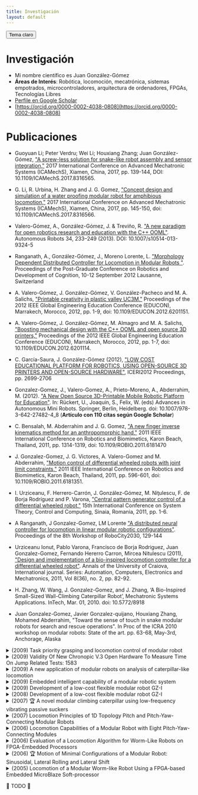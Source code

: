 ```yaml
---
title: Investigación
layout: default
---
```


<!-- BOTON PARA CAMBIAR EL TEMA CLARO/OSCURO -->
<button class="btn js-toggle-light-mode">Tema claro</button>

<script>
  const toggleDarkMode = document.querySelector('.js-toggle-light-mode');
  jtd.setTheme('dark');

  jtd.addEvent(toggleDarkMode, 'click', function(){
    if (jtd.getTheme() === 'dark') {
      jtd.setTheme('light');
      toggleDarkMode.textContent = 'Tema oscuro';
    } else {
      jtd.setTheme('dark');
      toggleDarkMode.textContent = 'Tema claro';
    }
  });
</script>

# Investigación

* Mi nombre científico es Juan González-Gómez
* **Áreas de Interés**: Robótica, locomoción, mecatrónica, sistemas empotrados, microcontroladores, arquitectura de ordenadores, FPGAs, Tecnologías Libres
* [Perfile en Google Scholar](https://scholar.google.com/citations?user=khh9100AAAAJ)  
* [https://orcid.org/0000-0002-4038-0808](https://orcid.org/0000-0002-4038-0808)  


# Publicaciones

* Guoyuan Li; Peter Verdru; Wei Li; Houxiang Zhang; Juan González-Gómez, ["A screw-less solution for snake-like robot assembly and sensor integration,"](https://ieeexplore.ieee.org/abstract/document/8316565) 2017 International Conference on Advanced Mechatronic Systems (ICAMechS), Xiamen, China, 2017, pp. 139-144, DOI: 10.1109/ICAMechS.2017.8316565.

* G. Li, R. Urbina, H. Zhang and J. G. Gomez, ["Concept design and simulation of a water proofing modular robot for amphibious locomotion,"](https://ieeexplore.ieee.org/document/8316566) 2017 International Conference on Advanced Mechatronic Systems (ICAMechS), Xiamen, China, 2017, pp. 145-150, doi: 10.1109/ICAMechS.2017.8316566.

* Valero-Gómez, A., González-Gómez, J. & Treviño, R. ["A new paradigm for open robotics research and education with the C++ OOML"](https://doi.org/10.1007/s10514-013-9324-5). Autonomous Robots 34, 233–249 (2013).  DOI: 10.1007/s10514-013-9324-5 

* Ranganath, A., González-Gómez, J., Moreno Lorente, L. ["Morphology Dependent Distributed Controller for Locomotion in Modular Robots
"](https://biecoll.ub.uni-bielefeld.de/index.php/robotdoc/issue/view/38). Proceedings of the Post-Graduate Conference on Robotics and Development of Cognition, 10-12 September 2012 Lausanne, Switzerland 

* A. Valero-Gómez, J. González-Gómez, V. González-Pacheco and M. A. Salichs, ["Printable creativity in plastic valley UC3M,"](https://ieeexplore.ieee.org/abstract/document/6201151) Proceedings of the 2012 IEEE Global Engineering Education Conference (EDUCON), Marrakech, Morocco, 2012, pp. 1-9, doi: 10.1109/EDUCON.2012.6201151.

* A. Valero-Gómez, J. González-Gómez, M. Almagro and M. A. Salichs, ["Boosting mechanical design with the C++ OOML and open source 3D printers,"](https://ieeexplore.ieee.org/abstract/document/6201114) Proceedings of the 2012 IEEE Global Engineering Education Conference (EDUCON), Marrakech, Morocco, 2012, pp. 1-7, doi: 10.1109/EDUCON.2012.6201114.

* C. García-Saura, J. González-Gómez (2012), ["LOW COST EDUCATIONAL PLATFORM FOR ROBOTICS, USING OPEN-SOURCE 3D PRINTERS AND OPEN-SOURCE HARDWARE"](https://library.iated.org/view/GARCIASAURA2012LOW), ICERI2012 Proceedings, pp. 2699-2706

* Gonzalez-Gomez, J., Valero-Gomez, A., Prieto-Moreno, A., Abderrahim, M. (2012). ["A New Open Source 3D-Printable Mobile Robotic Platform for Education"](https://link.springer.com/chapter/10.1007/978-3-642-27482-4_8). In: Rückert, U., Joaquin, S., Felix, W. (eds) Advances in Autonomous Mini Robots. Springer, Berlin, Heidelberg. doi: 10.1007/978-3-642-27482-4_8 (**Artículo con 110 citas según Google Scholar**)

* C. Bensalah, M. Abderrahim and J. G. Gomez, ["A new finger inverse kinematics method for an anthropomorphic hand,"](https://ieeexplore.ieee.org/abstract/document/6181470) 2011 IEEE International Conference on Robotics and Biomimetics, Karon Beach, Thailand, 2011, pp. 1314-1319, doi: 10.1109/ROBIO.2011.6181470

* J. Gonzalez-Gomez, J. G. Victores, A. Valero-Gomez and M. Abderrahim, ["Motion control of differential wheeled robots with joint limit constraints,"](https://ieeexplore.ieee.org/abstract/document/6181351) 2011 IEEE International Conference on Robotics and Biomimetics, Karon Beach, Thailand, 2011, pp. 596-601, doi: 10.1109/ROBIO.2011.6181351.

* I. Urziceanu, F. Herrero-Carrón, J. González-Gómez, M. Niţulescu, F. de Borja Rodríguez and P. Varona, ["Central pattern generator control of a differential wheeled robot,"](https://ieeexplore.ieee.org/abstract/document/6085747) 15th International Conference on System Theory, Control and Computing, Sinaia, Romania, 2011, pp. 1-6.

* A Ranganath, J Gonzalez-Gomez, LM Lorente	["A distributed neural controller for locomotion in linear modular robotic configurations"](https://www.avinashranganath.com/files/DistributedNeuralControllerForLocomotionInLinearModularRoboticConfigurations.pdf). Proceedings of the 8th Workshop of RoboCity2030, 129-144

* Urziceanu Ionut, Pablo Varona, Francisco de Borja Rodriguez, Juan Gonzalez-Gomez, Fernando Hererro Carron, Mircea Nitulescu (2011), ["Design and implementation of a bio-inspired locomotion controller for a differential wheeled robot"](https://ace.ucv.ro/analele/2011_vol2/14_Urziceanu_Ionut.pdf). Annals of the University of Craiova, International journal. Series: Automation, Computers, Electronics and Mechatronics, 2011, Vol 8(36), no. 2, pp. 82-92.

* H. Zhang, W. Wang, J. Gonzalez-Gomez, and J. Zhang, ‘A Bio-Inspired Small-Sized Wall-Climbing Caterpillar Robot’, Mechatronic Systems Applications. InTech, Mar. 01, 2010. doi: 10.5772/8918

* Juan Gonzalez-Gomez, Javier Gonzalez-quijano, Houxiang Zhang, Mohamed Abderrahim, "Toward the sense of touch in snake modular robots for search and rescue operations". In Proc of the ICRA 2010 workshop on modular robots: State of the art. pp. 63-68, May-3rd, Anchorage, Alaska

<details markdown="block">
<summary>(2009) Task priority grasping and locomotion control of modular robot</summary>
* G. Salvietti, H. X. Zhang, J. Gonzalez-Gòmez, D. Prattichizzo and J. W. Zhang, ["Task priority grasping and locomotion control of modular robot,"](https://ieeexplore.ieee.org/abstract/document/5420861) 2009 IEEE International Conference on Robotics and Biomimetics (ROBIO), Guilin, China, 2009, pp. 1069-1074, doi: 10.1109/ROBIO.2009.5420861.
  * [Citas según google scholar: 14](https://scholar.google.com/scholar?oi=bibs&hl=es&cites=6775952751764348090)
    * Publicaciones destacadas que citan el artículo
      * Redundant Robots (2021)
      * Machines 2024
      * IEEE/ASME Transactions on Mechatronics (2022)
      * IEEE/ASME International Conference on Advanced Intelligent Mechatronics (AIM) (2018)
      * 4th IEEE RAS & EMBS International Conference on Biomedical Robotics and Biomechatronics (BioRob, 2012),
      * IEEE/RSJ International Conference on Intelligent Robots and Systems (IROS, 2015, 2016),
      * Journal of Robotics and Mechatronics (2015)
      * IEEE International Conference on Mechatronics (ICM, 2013)
</details>

<details markdown="block">
<summary>(2009) Validity Of New Chronopic V.3 Open Hardware To Measure Time On Jump Related Tests: 1583</summary>
* De Blas Foix, Xavier & Gonzalez-Gomez, Juan & Gómez, Ricardo. (2009). [Validity Of New Chronopic V.3 Open Hardware To Measure Time On Jump Related Tests: 1583](http://dx.doi.org/10.1249/01.MSS.0000354748.26079.1a). Medicine and Science in Sports and Exercise - MED SCI SPORT EXERCISE. 41. Doi, 10.1249/01.MSS.0000354748.26079.1a. 
</details>


<details markdown="block">
<summary>(2009) A new application of modular robots on analysis of caterpillar-like locomotion</summary>
* H. Zhang, J. Gonzalez-Gomez and J. Zhang, ["A new application of modular robots on analysis of caterpillar-like locomotion,"](https://ieeexplore.ieee.org/abstract/document/4957149) 2009 IEEE International Conference on Mechatronics, Malaga, Spain, 2009, pp. 1-6, doi: 10.1109/ICMECH.2009.4957149
  * [Citas según google scholar: 20](hhttps://scholar.google.com/scholar?oi=bibs&hl=es&cites=4144310798698425124)
    * Publicaciones destacadas que citan el artículo
      * International Journal of Advanced Robotic Systems (2017)
      * IEEE International Conference on Robotics and Biomimetics (ROBIO, 2012)
      * Actuators 2021
      * Applied Science. 2019
      * eLife (2024)
      * Industrial Robot (2015)
      * Proceedings of the 14th IFToMM World Congress (2015)
      * Bio-Inspired Locomotion Control of Limbless Robots (2023)
</details>



<details markdown="block">
<summary>(2009) Embedded intelligent capability of a modular robotic system</summary>
* H. X. Zhang, J. Gonzalez-Gomez, S. Y. Chen and J. W. Zhang, ["Embedded intelligent capability of a modular robotic system,"](https://ieeexplore.ieee.org/abstract/document/4913319) 2008 IEEE International Conference on Robotics and Biomimetics, Bangkok, Thailand, 2009, pp. 2061-2066, doi: 10.1109/ROBIO.2009.4913319
</details>


<details markdown="block">
<summary>(2009) Development of a low-cost flexible modular robot GZ-I</summary>
* Zhang, H., Wang, W., González-Gómez, J., & Zhang, J. (2009). ["Design and Realization of a Novel Modular Climbing Caterpillar Using Low-Frequency Vibrating Passive Suckers"](https://doi.org/10.1163/156855309X442990). Advanced Robotics, 23(7–8), 889–906. doi: 10.1163/156855309X442990
</details>


<details markdown="block">
<summary>(2008) Development of a low-cost flexible modular robot GZ-I</summary>
* Houxiang Zhang, Juan Gonzalez-Gomez, Zhizhu Me, Sheng Cheng and Jianwei Zhang, ["Development of a low-cost flexible modular robot GZ-I,"](https://ieeexplore.ieee.org/abstract/document/4601663) 2008 IEEE/ASME International Conference on Advanced Intelligent Mechatronics, Xian, 2008, pp. 223-228, doi: 10.1109/AIM.2008.4601663
  * [Citas según google scholar: 66](https://scholar.google.com/scholar?oi=bibs&hl=es&cites=117311230424210860,16143945972660947718)
  * Publicaciones destacadas que citan el artículo
    * Robotics and Autonomous Systems (2012)
    * Journal of Field robotics (2022)
    * The International Journal of Robotics Research (2024)
    * Journal of Intelligent & Robotic Systems (2016)
    * Robotics and Autonomous Systems (2014)
    * IEEE Transactions on Robotics (2018)
    * Advances in Mechanical Engineering (2016)
    * Autonomous Robotis (2x2015, 2016)
    * IEEE International Conference on Robotics and Automation (ICRA, 2012)
    * International Journal of Intelligent Robotics and Applications (217)
    * Journal of Bionic Engineering (2018)
    * International Design Engineering Technical Conferences and Computers and Information in Engineering Conference (2017)
    * International Journal of Advanced Robotic Systems (2014)
    * IEEE International Conference on Systems, Man and Cybernetics (2010)
    * International Journal of Advanced Robotic Systems (2017)
    * International Symposium on Computers in Education (SIIE)
    * Journal of Sound and Vibration (2018)
    * IEEE International Conference on Information and Automation (ICIA, 2013)
    * Journal of Advanced Mechanical Design, Systems, and Manufacturing (2012)
</details>


<details markdown="block">
<summary>(2007) 🏆 A novel modular climbing caterpillar using low-frequency vibrating passive suckers</summary>
* H. X. Zhang; J. Gonzalez-Gomez; S.Y. Chen; W. Wang; R. Liu; D. Li; J. W. Zhang, ["A novel modular climbing caterpillar using low-frequency vibrating passive suckers,"](https://ieeexplore.ieee.org/abstract/document/4412523) 2007 IEEE/ASME international conference on advanced intelligent mechatronics, Zurich, Switzerland, 2007, pp. 1-6, doi: 10.1109/AIM.2007.4412523
  * [Citas según google scholar: 29](https://scholar.google.com/scholar?oi=bibs&hl=es&cites=3941588708448459685)
  * 🏆 This paper was finalist for the AIM 2007 Best Paper Award
  * Publicaciones destacadas que citan el artículo
    * International Journal of Precision Engineering and Manufacturing (2010)
    * Industrial Robot (2009)
    * IEEE/ASME International Conference on Advanced Intelligent Mechatronics (AIM, 2011)
    * Bio-Inspired Locomotion Control of Limbless Robots (2023)
    * Journal of Mechanisms and Robotics (2016)
    * Advances in Mechanical Engineering (2013)
    * AIR '15: Proceedings of the 2015 Conference on Advances In Robotics (2015)
    * IEEE International Conference on Robotics and Biomimetics (ROBIO,2008)
    * International Journal of Design & Nature and Ecodynamics (2012)
    * ISR 2010 (41st International Symposium on Robotics) and ROBOTIK 2010
    * Advanced Materials Research (2011)
    * 2012 IEEE International Conference on Mechatronics and Automation

</details>



<details markdown="block">
<summary>(2007) Locomotion Principles of 1D Topology Pitch and Pitch-Yaw-Connecting Modular Robots</summary>  
*  J. Gonzalez-Gomez, H. Zhang, and E. Boemo, ["Locomotion Principles of 1D Topology Pitch and Pitch-Yaw-Connecting Modular Robots"](https://www.intechopen.com/chapters/460), Bioinspiration and Robotics Walking and Climbing Robots. I-Tech Education and Publishing, Sep. 01, 2007. doi: 10.5772/5513.
  * [Citas según google scholar: 59](https://scholar.google.com/scholar?oi=bibs&hl=es&cites=11852853694557538991)
  * Publicaciones destacadas que citan el artículo
    * Snake Robots. Modelling, Mechatronics, and Control (2013)
    * Advanced Robotics (2x2009)
    * Autonomous Robots (2009)
    * IEEE Transactions on Robotics (2011)
    * The International Journal of Robotics Research (2015)
    * Multibody System Dynamics (2022)
    * IEEE International Conference on Robotics and Automation (ICRA, 2010, 2x2013)
    * Integrated Computer-Aided Engineering (2018)
    * Applied Science (2019)
    * 2019 5th International Conference on Control, Automation and Robotics (ICCAR)
    * International Journal of Advanced Robotic Systems (2017, 2020)
    * ICR 2017. Lecture Notes in Computer Science (2017)
    * IEEE/RSJ International Conference on Intelligent Robots and Systems (IROS, 2011)
    * IEEE International Conference on Information and Automation (ICIA, 2014)
    * Journal of the Korean Society for Precision Engineering (2021)
    * Advances in Computing. CCC 2017
    * Robomech Journal (2023)
    * A Visual Programming Approach for Co-designed Robots. Robotica (2021)
    * IEEE International Conference on Robotics and Biomimetics (ROBIO 2008, 2x2010)
    * IFAC-PapersOnLine (2016)
    * Multi-sensor Module Design and Operation of Snake Robot for Narrow Space Exploration (2024)
    * Bio-Inspired Locomotion Control of Limbless Robots (2023)
    * International Conference on Advanced Mechatronic Systems (ICAMechS, 2017)
    * IEEE International Conference on Industrial Technology (ICIT, 2015)

</details>




<details markdown="block">
  <summary>(2006) Locomotion Capabilities of a Modular Robot with Eight Pitch-Yaw-Connecting Modules</summary>  
* J. Gonzalez-Gomez, Houxiang Zhang, Eduardo Boemo and Jianwei Zhang, ["Locomotion Capabilities of a Modular Robot with Eight Pitch-Yaw-Connecting Modules"](https://repositorio.uam.es/handle/10486/666993),Proc. of the 9th International Conference on Climbing and Walking Robots. Clawar06, pp. 150-157. Brussels, September 2006
  * [Citas según google scholar: 96](https://scholar.google.com/scholar?oi=bibs&hl=es&cites=7933238640921871857)
  * Publicaciones destacadas que citan el artículo
    * 2xRobotics and Autonomous Systems (2012)
    * Artificial Intelligence (2015)
    * Advanced Robotics (2x2009)
    * Journal of Intelligent & Robotic Systems (2015)
    * Journal of field robotics (2008, 2014)
    * Autonomous Robots (2009)
    * The International Journal of Robotics Research (2015)
    * Bioinspiration & Biomimetics (2017, 2018)
    * IEEE International Conference on Robotics and Automation (ICRA, 2010, 2x2012, 3x2013, 3x2015, 2017)
    * Integrated Computer-Aided Engineering. 2018
    * Automation in Construction (2012)
    * IEEE RAS & EMBS International Conference on Biomedical Robotics and Biomechatronics (BioRob) (2012)
    * IEEE International Conference on Mechatronics and Automation (2015)
    * 2014 IEEE/RSJ International Conference on Intelligent Robots and Systems (IROS, 2007, 2014)
    * 2014 IEEE International Symposium on Safety, Security, and Rescue Robotics (2014)
    * 2023 9th International Conference on Mechatronics and Robotics Engineering (ICMRE) (2023)
    * 2015 IEEE International Conference on Robotics and Biomimetics (ROBIO) (2x2007, 2008, 2015)
    * Advances in Mechanical Engineering (2014)
    * 2013 IEEE/ASME International Conference on Advanced Intelligent Mechatronics (2013)
    * Journal of the Korean Society for Precision Engineering (2021)
    * Intelligent Robotics and Applications. ICIRA 2010
    * ROBOT 2017: Third Iberian Robotics Conference. ROBOT 2017. Advances in Intelligent Systems and Computing (2017)
    * 2008 3rd IEEE Conference on Industrial Electronics and Applications (2008)
    * 2012 IEEE International Symposium on Safety, Security, and Rescue Robotics (SSRR, 2012)
    * Assistive Robotics, pp. 612-619 (2015)
    * 2007 International Conference on Control, Automation and Systems (ICCAS, 2007)
    * 2008 IEEE International Conference on Automation, Quality and Testing, Robotics (2008)
    * International Journal of Information AcquisitionVol. 05, No. 02, pp. 111-126 (2008) 
    * 2012 IEEE International Conference on Multisensor Fusion and Integration for Intelligent Systems (MFI),
    * ASME/IFToMM International Conference on Reconfigurable Mechanisms and Robots, ReMAR (2009)
    * Journal of Institute of Control, Robotics and Systems (2008)
</details>


<details markdown="block">
  <summary>(2006) Evaluation of a Locomotion Algorithm for Worm-Like Robots on FPGA-Embedded Processors</summary>  
* Gonzalez-Gomez, J., Gonzalez, I., Gomez-Arribas, F., Boemo, E. (2006). ["Evaluation of a Locomotion Algorithm for Worm-Like Robots on FPGA-Embedded Processors"](https://link.springer.com/chapter/10.1007/11802839_4). In: Bertels, K., Cardoso, J.M.P., Vassiliadis, S. (eds) Reconfigurable Computing: Architectures and Applications. ARC 2006. Lecture Notes in Computer Science, vol 3985. Springer, Berlin, Heidelberg. doi: 10.1007/11802839_4
</details>


<details markdown="block">
  <summary>(2006) 🏆 Motion of Minimal Configurations of a Modular Robot: Sinusoidal, Lateral Rolling and Lateral Shift</summary>  
* Gonzalez-Gomez, J., Boemo, E. (2006). ["Motion of Minimal Configurations of a Modular Robot: Sinusoidal, Lateral Rolling and Lateral Shift"](https://doi.org/10.1007/3-540-26415-9_80). In: Tokhi, M.O., Virk, G.S., Hossain, M.A. (eds) Climbing and Walking Robots. Springer, Berlin, Heidelberg. Doi: 10.1007/3-540-26415-9_80
  * [Citas según google scholar: 36](https://scholar.google.com/scholar?oi=bibs&hl=es&cites=11539521283850101037)
  * This paper received the “🏆 Industrial Robot Highly Commended Award”
  * Publicaciones destacadas que citan el artículo
   * Ocean Eng., 227 (2021)
   * International Journal of Advanced Robotic Systems (2017)
   * Journal of Intelligent & Robotic Systems (2019)
   * 2 Robotics and Autonomous Systems (2012, 2014)
   * Industrial Robot (2006)
   * IEEE Symposium Series on Computational Intelligence (SSCI, 2023)
   * Intelligent Robotics and Applications (ICIRA, 2010) 
   * International Journal of Advanced Robotic Systems (2017)
   * 2008 IEEE International Conference on Robotics and Biomimetics (2008)
   * International Conference on Computational and Experimental Science and Engineering (ICCESEN 2016)
   * Ingeniare. Revista chilena de ingeniería (2014)
   * International Journal of Advanced Computer Science and Applications (2019)
</details>

<details markdown="block">
  <summary>(2005) Locomotion of a Modular Worm-like Robot Using a FPGA-based Embedded MicroBlaze Soft-processor</summary>  
* Gonzalez-Gomez, J., Aguayo, E., Boemo, E. (2005). ["Locomotion of a Modular Worm-like Robot Using a FPGA-based Embedded MicroBlaze Soft-processor"](https://link.springer.com/chapter/10.1007/3-540-29461-9_85). In: Climbing and Walking Robots. Springer, Berlin, Heidelberg. doi: 10.1007/3-540-29461-9_85
  * [Citas según google scholar: 44](https://scholar.google.com/scholar?oi=bibs&hl=es&cites=4031571374279331794)
  * Publicaciones destacadas que citan el artículo
    * Journal of Field Robotics (2023)
    * Journal of Intelligent & Robotic Systems (2016) 
    * Industrial Robot (2006)
    * 20th International Conference on Control, Automation and Systems (ICCAS, 2020)
    * Journal of Bionic Engineering (2015)
    * IEEE Conference on Industrial Electronics and Applications (ICIEA, 2018)
    * IEEE/RSJ International Conference on Intelligent Robots and Systems (IROS, 2018)
    * IEEE International Symposium on Embedded Computing (2008)
    * International Research Journal of Engineering and Technology (IRJET, 2020) 
    * SPIE 7321, Bio-Inspired/Biomimetic Sensor Technologies and Applications (2009)
    * International Conference on Recent Trends and Challenges in Computational Models (ICRTCCM, 2017)
    * SPIE 7546, Second International Conference on Digital Image Processing (2010)     
</details>




🚧 TODO 🚧  

